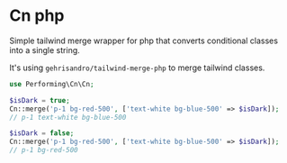 # Cn php

Simple tailwind merge wrapper for php that converts conditional classes into a single string.

It's using `gehrisandro/tailwind-merge-php` to merge tailwind classes.

```php
use Performing\Cn\Cn;

$isDark = true;
Cn::merge('p-1 bg-red-500', ['text-white bg-blue-500' => $isDark]);
// p-1 text-white bg-blue-500

$isDark = false;
Cn::merge('p-1 bg-red-500', ['text-white bg-blue-500' => $isDark]);
// p-1 bg-red-500
```
